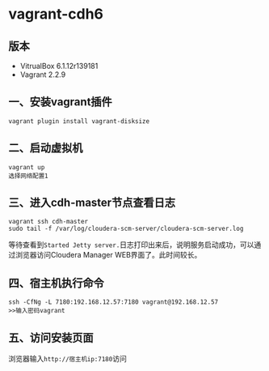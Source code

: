 # vagrant-cdh6

## 版本
- VitrualBox 6.1.12r139181
- Vagrant 2.2.9

## 一、安装vagrant插件
```shell
vagrant plugin install vagrant-disksize
```

## 二、启动虚拟机
```shell
vagrant up
选择网络配置1
```

## 三、进入cdh-master节点查看日志
```shell
vagrant ssh cdh-master
sudo tail -f /var/log/cloudera-scm-server/cloudera-scm-server.log
```
等待查看到```Started Jetty server.```日志打印出来后，说明服务启动成功，可以通过浏览器访问Cloudera Manager WEB界面了。此时间较长。

## 四、宿主机执行命令
```shell
ssh -CfNg -L 7180:192.168.12.57:7180 vagrant@192.168.12.57
>>输入密码vagrant
```

## 五、访问安装页面

浏览器输入```http://宿主机ip:7180```访问